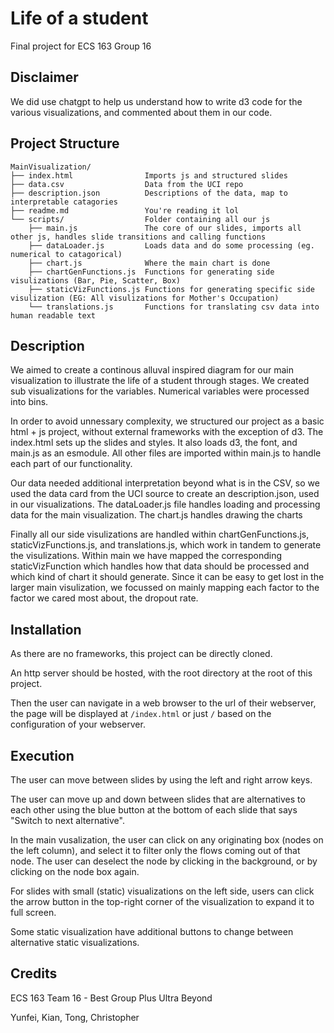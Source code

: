 # Life of a student

Final project for ECS 163 Group 16

## Disclaimer

We did use chatgpt to help us understand how to write d3 code for the various visualizations, and commented about them in our code.

## Project Structure

```
MainVisualization/
├── index.html                Imports js and structured slides
├── data.csv                  Data from the UCI repo
├── description.json          Descriptions of the data, map to interpretable catagories
├── readme.md                 You're reading it lol
└── scripts/                  Folder containing all our js
    ├── main.js               The core of our slides, imports all other js, handles slide transitions and calling functions
    ├── dataLoader.js         Loads data and do some processing (eg. numerical to catagorical)
    ├── chart.js              Where the main chart is done
    ├── chartGenFunctions.js  Functions for generating side visulizations (Bar, Pie, Scatter, Box)
    ├── staticVizFunctions.js Functions for generating specific side visulization (EG: All visulizations for Mother's Occupation)
    └── translations.js       Functions for translating csv data into human readable text
```

## Description

We aimed to create a continous alluval inspired diagram for our main visualization to illustrate the life of a student through stages. We created sub visualizations for the variables. Numerical variables were processed into bins.

In order to avoid unnessary complexity, we structured our project as a basic html + js project, without external frameworks with the exception of d3. The index.html sets up the slides and styles. It also loads d3, the font, and main.js as an esmodule. All other files are imported within main.js to handle each part of our functionality.

Our data needed additional interpretation beyond what is in the CSV, so we used the data card from the UCI source to create an description.json, used in our visualizations. The dataLoader.js file handles loading and processing data for the main visualization. The chart.js handles drawing the charts

Finally all our side visulizations are handled within chartGenFunctions.js, staticVizFunctions.js, and translations.js, which work in tandem
to generate the visulizations. Within main we have mapped the corresponding staticVizFunction which handles how that data should be processed
and which kind of chart it should generate. Since it can be easy to get lost in the larger main visulization, we focussed on mainly
mapping each factor to the factor we cared most about, the dropout rate. 

## Installation

As there are no frameworks, this project can be directly cloned.

An http server should be hosted, with the root directory at the root of this project.

Then the user can navigate in a web browser to the url of their webserver, the page will be displayed at `/index.html` or just `/` based on the configuration of your webserver.

## Execution

The user can move between slides by using the left and right arrow keys.

The user can move up and down between slides that are alternatives to each other using the blue button at the bottom of each slide that says "Switch to next alternative".

In the main vusalization, the user can click on any originating box (nodes on the left column), and select it to filter only the flows coming out of that node. The user can deselect the node by clicking in the background, or by clicking on the node box again.

For slides with small (static) visualizations on the left side, users can click the arrow button in the top-right corner of the visualization to expand it to full screen.

Some static visualization have additional buttons to change between alternative static visualizations.

## Credits

ECS 163 Team 16 - Best Group Plus Ultra Beyond

Yunfei, Kian, Tong, Christopher

